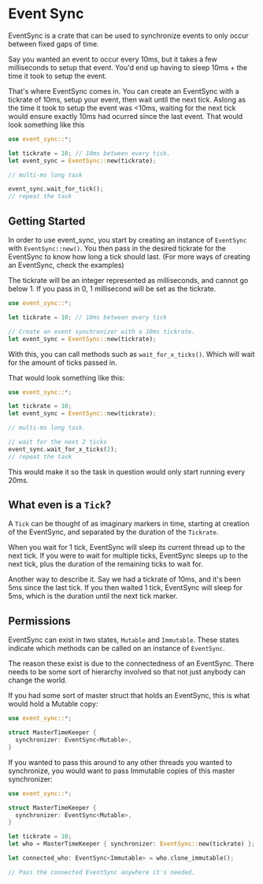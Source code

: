 # Event Sync

EventSync is a crate that can be used to synchronize events to only occur
between fixed gaps of time.

Say you wanted an event to occur every 10ms, but it takes a few milliseconds to
setup that event. You'd end up having to sleep 10ms + the time it took to setup
the event.

That's where EventSync comes in. You can create an EventSync with a tickrate of
10ms, setup your event, then wait until the next tick. Aslong as the time it
took to setup the event was <10ms, waiting for the next tick would ensure
exactly 10ms had ocurred since the last event. That would look something like
this

```rust
use event_sync::*;

let tickrate = 10; // 10ms between every tick.
let event_sync = EventSync::new(tickrate);

// multi-ms long task

event_sync.wait_for_tick();
// repeat the task
```

## Getting Started

In order to use event_sync, you start by creating an instance of `EventSync`
with `EventSync::new()`. You then pass in the desired tickrate for the EventSync
to know how long a tick should last. (For more ways of creating an EventSync, check
the examples)

The tickrate will be an integer represented as milliseconds, and cannot go
below 1. If you pass in 0, 1 millisecond will be set as the tickrate.

```rust
use event_sync::*;

let tickrate = 10; // 10ms between every tick

// Create an event synchronizer with a 10ms tickrate.
let event_sync = EventSync::new(tickrate);
```

With this, you can call methods such as `wait_for_x_ticks()`. Which will wait
for the amount of ticks passed in.

That would look something like this:

```rust
use event_sync::*;

let tickrate = 10;
let event_sync = EventSync::new(tickrate);

// multi-ms long task.

// wait for the next 2 ticks
event_sync.wait_for_x_ticks(2);
// repeat the task
```

This would make it so the task in question would only start running every 20ms.

## What even is a `Tick`?

A `Tick` can be thought of as imaginary markers in time, starting at creation of
the EventSync, and separated by the duration of the `Tickrate`.

When you wait for 1 tick, EventSync will sleep its current thread up to the
next tick. If you were to wait for multiple ticks, EventSync sleeps up to the
next tick, plus the duration of the remaining ticks to wait for.

Another way to describe it. Say we had a tickrate of 10ms, and it's been 5ms
since the last tick. If you then waited 1 tick, EventSync will sleep for 5ms,
which is the duration until the next tick marker.

## Permissions

EventSync can exist in two states, `Mutable` and `Immutable`.
These states indicate which methods can be called on an instance of `EventSync`.

The reason these exist is due to the connectedness of an EventSync. There needs to be some sort
of hierarchy involved so that not just anybody can change the world.

If you had some sort of master struct that holds an EventSync, this is what would hold a Mutable copy:

```rust
use event_sync::*;

struct MasterTimeKeeper {
  synchronizer: EventSync<Mutable>,
}
```

If you wanted to pass this around to any other threads you wanted to synchronize, you would want to pass Immutable copies
of this master synchronizer:

```rust
use event_sync::*;

struct MasterTimeKeeper {
  synchronizer: EventSync<Mutable>,
}

let tickrate = 10;
let who = MasterTimeKeeper { synchronizer: EventSync::new(tickrate) };

let connected_who: EventSync<Immutable> = who.clone_immutable();

// Pass the connected EventSync anywhere it's needed.
```
